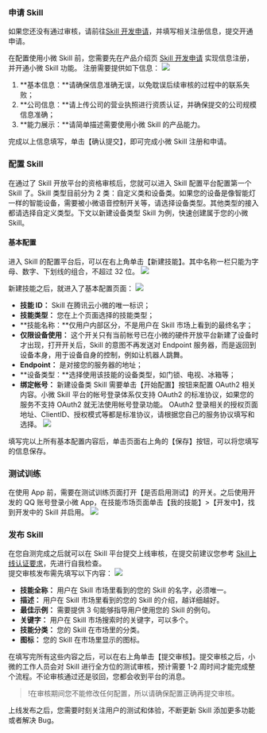 ### 申请 Skill
如果您还没有通过审核，请前往[Skill 开发申请](https://xiaowei.qcloud.com/skill.html)，并填写相关注册信息，提交开通申请。

在配置使用小微 Skill 前，您需要先在产品介绍页 [Skill 开发申请](https://xiaowei.qcloud.com/skill.html) 实现信息注册，并开通小微 Skill 功能。 注册需要提供如下信息：
![](https://mc.qcloudimg.com/static/img/219d9e375482004213e652ba77ef2545/image.png)

1. **基本信息：**请确保信息准确无误，以免耽误后续审核的过程中的联系失败；
2. **公司信息：**请上传公司的营业执照进行资质认证，并确保提交的公司规模信息准确；
3. **能力展示：**请简单描述需要使用小微 Skill 的产品能力。

完成以上信息填写，单击【确认提交】，即可完成小微 Skill 注册和申请。
### 配置 Skill
在通过了 Skill 开放平台的资格审核后，您就可以进入 Skill 配置平台配置第一个 Skill 了。Skill 类型目前分为 2 类：自定义类和设备类。如果您的设备是像智能灯一样的智能设备，需要被小微语音控制开关等，请选择设备类型。其他类型的接入都请选择自定义类型。下文以新建设备类型 Skill 为例，快速创建属于您的小微 Skill。

#### 基本配置
进入 Skill 的配置平台后，可以在右上角单击【新建技能】。其中名称一栏只能为字母、数字、下划线的组合，不超过 32 位。
![](https://mc.qcloudimg.com/static/img/2de2745272942ac3eff1866fbc32d9e3/image.jpg)

新建技能之后，就进入了基本配置页面：
![](https://mc.qcloudimg.com/static/img/6017366d7278e6fe31c854c38e4dd65e/image.png)
- **技能 ID：** Skill 在腾讯云小微的唯一标识；
- **技能类型：** 您在上个页面选择的技能类型；
- **技能名称：**仅用户内部区分，不是用户在 Skill 市场上看到的最终名字；
- **仅限设备使用：** 这个开关只有当前帐号已在小微的硬件开放平台新建了设备时才出现，打开开关后，Skill 的意图不再发送对 Endpoint 服务器，而是返回到设备本身，用于设备自身的控制，例如让机器人跳舞。
- **Endpoint：** 是对接您的服务器的地址；
- **设备类型：**选择使用该技能的设备类型，如门锁、电视、冰箱等；
- **绑定帐号：** 新建设备类 Skill 需要单击【开始配置】按钮来配置 OAuth2 相关内容。小微 Skill 平台的帐号登录体系仅支持 OAuth2 的标准协议，如果您的服务不支持 OAuth2 就无法使用帐号登录功能。
OAuth2 登录相关的授权页面地址、ClientID、授权模式等都是标准协议，请根据您自己的服务协议填写和选择。
![](https://mc.qcloudimg.com/static/img/64f2d6443da22f00b9a9b67f43962d0f/image.png)

填写完以上所有基本配置内容后，单击页面右上角的【保存】按钮，可以将您填写的信息保存。

### 测试训练
在使用 App 前，需要在测试训练页面打开【是否启用测试】的开关。之后使用开发的 QQ 账号登录小微 App，在技能市场页面单击【我的技能】>【开发中】，找到开发中的 Skill 并启用。
![](https://mc.qcloudimg.com/static/img/3b17697c6027e04652b878bb7ea802e3/image.png)

### 发布 Skill
在您自测完成之后就可以在 Skill 平台提交上线审核，在提交前建议您参考 [Skill上线认证要求](#)，先进行自我检查。   
提交审核发布需先填写以下内容：
![](https://mc.qcloudimg.com/static/img/98ef4cfc1c2aa60035e97f84cfdb103e/image.png)
- **技能全称：** 用户在 Skill 市场里看到的您的 Skill 的名字，必须唯一。
- **描述：** 用户在 Skill 市场里看到的您的 Skill 的介绍，越详细越好。
- **最佳示例：** 需要提供 3 句能够指导用户使用您的 Skill 的例句。
- **关键字：** 用户在 Skill 市场搜索时的关键字，可以多个。
- **技能分类：** 您的 Skill 在市场里的分类。
- **图标：** 您的 Skill 在市场里显示的图标。

在填写完所有这些内容之后，可以在右上角单击【提交审核】。提交审核之后，小微的工作人员会对 Skill 进行全方位的测试审核，预计需要 1-2 周时间才能完成整个流程。不论审核通过还是驳回，您都会收到平台的消息。
>!在审核期间您不能修改任何配置，所以请确保配置正确再提交审核。

上线发布之后，您需要时刻关注用户的测试和体验，不断更新 Skill 添加更多功能或者解决 Bug。
